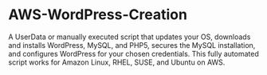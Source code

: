 # AWS-WordPress-Creation
A UserData or manually executed script that updates your OS, downloads and installs WordPress, MySQL, and PHP5, secures the MySQL installation, and configures WordPress for your chosen credentials. This fully automated script works for Amazon Linux, RHEL, SUSE, and Ubuntu on AWS. 
